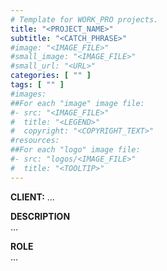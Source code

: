 ```yaml
---
# Template for WORK_PRO projects.
title: "<PROJECT_NAME>"
subtitle: "<CATCH_PHRASE>"
#image: "<IMAGE_FILE>"
#small_image: "<IMAGE_FILE>"
#small_url: "<URL>"
categories: [ "" ]
tags: [ "" ]
#images:
##For each "image" image file:
#- src: "<IMAGE_FILE>"
#  title: "<LEGEND>"
#  copyright: "<COPYRIGHT_TEXT>"
#resources:
##For each "logo" image file:
#- src: "logos/<IMAGE_FILE>"
#  title: "<TOOLTIP>"
---
```


<b>CLIENT:</b> ...<br>

<b>DESCRIPTION</b><br>
...<br>

<b>ROLE</b><br>
...<br>
